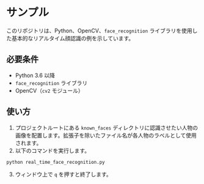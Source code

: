 # サンプル

このリポジトリは、Python、OpenCV、`face_recognition` ライブラリを使用した基本的なリアルタイム顔認識の例を示しています。

## 必要条件

- Python 3.6 以降
- `face_recognition` ライブラリ
- OpenCV（`cv2` モジュール）

## 使い方

1. プロジェクトルートにある `known_faces` ディレクトリに認識させたい人物の画像を配置します。拡張子を除いたファイル名が各人物のラベルとして使用されます。
2. 以下のコマンドを実行します。

```bash
python real_time_face_recognition.py
```

3. ウィンドウ上で `q` を押すと終了します。
